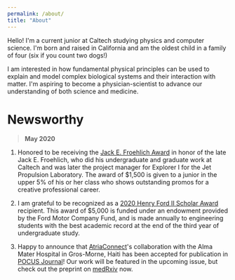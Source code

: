 ```yaml
---
permalink: /about/
title: "About"
---
```


Hello! I'm a current junior at Caltech studying physics and computer science. I'm born and raised in California and am the oldest child in a family of four (six if you count two dogs!)

I am interested in how fundamental physical principles can be used to explain and model complex biological systems and their interaction with matter. I'm aspiring to become a physician-scientist to advance our understanding of both science and medicine.

# Newsworthy
> **May 2020**

  1. Honored to be receiving the [Jack E. Froehlich Award](https://deans.caltech.edu/Grants_Funding/Froehlich) in honor of the late Jack E. Froehlich, who did his undergraduate and graduate work at Caltech and was later the project manager for Explorer I for the Jet Propulsion Laboratory. The award of $1,500 is given to a junior in the upper 5% of his or her class who shows outstanding promos for a creative professional career.

  2. I am grateful to be recognized as a [2020 Henry Ford II Scholar Award](http://eas.caltech.edu/news/1309) recipient. This award of $5,000 is funded under an endowment provided by the Ford Motor Company Fund, and is made annually to engineering students with the best academic record at the end of the third year of undergraduate study.

  3. Happy to announce that [AtriaConnect](https://www.atriaconnect.org/)'s collaboration with the Alma Mater Hospital in Gros-Morne, Haiti has been accepted for publication in [POCUS Journal](https://pocusjournal.com/)! Our work will be featured in the upcoming issue, but check out the preprint on [medRxiv](https://www.medrxiv.org/content/10.1101/2020.05.08.20095760v1) now.

